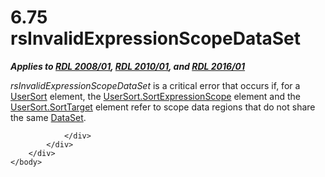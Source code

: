 <html dir="LTR" xmlns:mshelp="http://msdn.microsoft.com/mshelp" xmlns:ddue="http://ddue.schemas.microsoft.com/authoring/2003/5" xmlns:xlink="http://www.w3.org/1999/xlink" xmlns:tool="http://www.microsoft.com/tooltip">
    <head>
        <meta http-equiv="Content-Type" content="text/html; CHARSET=utf-8"></meta>
        <meta name="save" content="history"></meta>
        <title>6.75 rsInvalidExpressionScopeDataSet</title>
        <xml>
            <mshelp:toctitle title="6.75 rsInvalidExpressionScopeDataSet"></mshelp:toctitle>
            <mshelp:rltitle title="[MS-RDL]: rsInvalidExpressionScopeDataSet"></mshelp:rltitle>
            <mshelp:keyword index="A" term="d4f4f6b2-884a-4a01-aab8-8c3a1b878a77"></mshelp:keyword>
            <mshelp:attr name="DCSext.ContentType" value="open specification"></mshelp:attr>
            <mshelp:attr name="AssetID" value="d4f4f6b2-884a-4a01-aab8-8c3a1b878a77"></mshelp:attr>
            <mshelp:attr name="TopicType" value="kbRef"></mshelp:attr>
            <mshelp:attr name="DCSext.Title" value="[MS-RDL]: rsInvalidExpressionScopeDataSet" />
        </xml>
    </head>
    <body>
        <div id="header">
            <h1 class="heading">6.75 rsInvalidExpressionScopeDataSet</h1>
        </div>
        <div id="mainSection">
            <div id="mainBody">
                <div id="allHistory" class="saveHistory"></div>
                <div id="sectionSection0" class="section" name="collapseableSection">
                    

<p><b><i>Applies to </i></b><a href="1e855f94-4617-47e4-b89e-0856c6cb420f.htm"><b><i>RDL 2008/01</i></b></a><b><i>,
</i></b><a href="3428e690-a348-4ec7-8a6a-8efb42d2cdee.htm"><b><i>RDL 2010/01</i></b></a><b><i>,
and </i></b><a href="52ce3983-2bfc-4e72-9359-42aaf5fe4509.htm"><b><i>RDL 2016/01</i></b></a></p>

<p><i>rsInvalidExpressionScopeDataSet</i> is a critical error
that occurs if, for a <a href="8d0e03d6-924a-4c95-a22d-496f6ae645ef.htm">UserSort</a>
element, the <a href="9add045a-b92a-4ba0-9581-d22c78f05e6c.htm">UserSort.SortExpressionScope</a>
element and the <a href="14e2df6d-524e-4978-8617-b8f260158042.htm">UserSort.SortTarget</a>
element refer to scope data regions that do not share the same <a href="a14782b0-2e2f-4305-83a3-3de3fd750b6a.htm">DataSet</a>.</p>


                </div>
            </div>
        </div>
    </body>
</html>